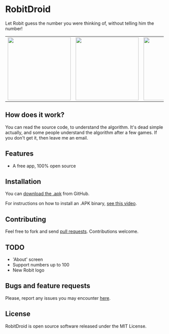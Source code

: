 RobitDroid
==============

Let Robit guess the number you were thinking of, without telling him the number!

<table>
  <tr>
    <td><img
  src="https://github.com/kennym/RobitDroid/raw/master/screenshots/rd1.png" width="200" /></td>    
    <td><img
  src="https://github.com/kennym/RobitDroid/raw/master/screenshots/rd2.png" width="200" /></td>
    <td><img
  src="https://github.com/kennym/RobitDroid/raw/master/screenshots/rd3.png" width="200" /></td>
    <td><img
  src="https://github.com/kennym/RobitDroid/raw/master/screenshots/rd4.png" width="200" /></td>
  </tr>
</table>

How does it work?
-----------------

You can read the source code, to understand the algorithm. It's dead
simple actually, and some people understand the algorithm after a few
games.
If you don't get it, then leave me an email.

Features
--------

* A free app, 100% open source

Installation
-------------

You can [download the .apk](https://www.github.com/kennym/RobitDroid/downloads) from GitHub.

For instructions on how to install an .APK binary, [see this video](http://www.youtube.com/watch?v=7UOAw124y1s).

Contributing
------------

Feel free to fork and send [pull requests](https://github.com/kennym/RobitDroid).  Contributions welcome.

TODO
----

* 'About' screen
* Support numbers up to 100
* New Robit logo

Bugs and feature requests
-------------------------

Please, report any issues you may encounter [here](https://github.com/kennym/RobitDroid/issues).

License
-------

RobitDroid is open source software released under the MIT License.

